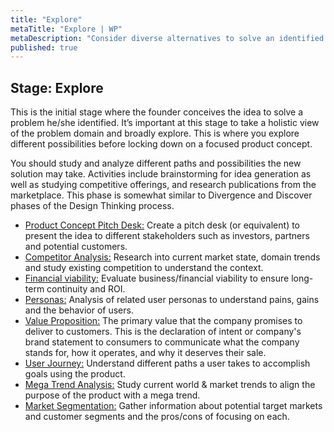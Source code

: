 ```yaml
---
title: "Explore"
metaTitle: "Explore | WP"
metaDescription: "Consider diverse alternatives to solve an identified problem."
published: true
---
```


## Stage: Explore

This is the initial stage where the founder conceives the idea to solve a problem he/she identified. It’s important at this stage to take a holistic view of the problem domain and broadly explore. This is where you explore different possibilities before locking down on a focused product concept.

You should study and analyze different paths and possibilities the new solution may take. Activities include brainstorming for idea generation as well as studying competitive offerings, and research publications from the marketplace. This phase is somewhat similar to Divergence and Discover phases of the Design Thinking process.

- [Product Concept Pitch Desk:](./1-explore/01-product-concept-pitch-deck.md) Create a pitch desk (or equivalent) to present the idea to different stakeholders such as investors, partners and potential customers.
- [Competitor Analysis:](./1-explore/02-context-competitor-analysis.md) Research into current market state, domain trends and study existing competition to understand the context.
- [Financial viability:](./1-explore/03-financial-viability.md) Evaluate business/financial viability to ensure long-term continuity and ROI.
- [Personas:](./1-explore/04-personas.md) Analysis of related user personas to understand pains, gains and the behavior of users.
- [Value Proposition:](./1-explore/05-value-proposition.md) The primary value that the company promises to deliver to customers. This is the declaration of intent or company's brand statement to consumers to communicate what the company stands for, how it operates, and why it deserves their sale.
- [User Journey:](./1-explore/06-user-journey.md) Understand different paths a user takes to accomplish goals using the product.
- [Mega Trend Analysis:](./1-explore/07-megatrend-analysis.md) Study current world & market trends to align the purpose of the product with a mega trend.
- [Market Segmentation:](./1-explore/08-market-segmentation.md) Gather information about potential target markets and customer segments and the pros/cons of focusing on each.
